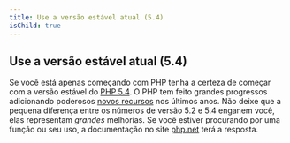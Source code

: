 ```yaml
---
title: Use a versão estável atual (5.4)
isChild: true
---
```


## Use a versão estável atual (5.4)

Se você está apenas começando com PHP tenha a certeza de começar com a versão estável do [PHP 5.4][php-release]. O PHP
tem feito grandes progressos adicionando poderosos [novos recursos](#language_highlights) nos últimos anos. Não deixe
que a pequena diferença entre os números de versão 5.2 e 5.4 enganem você, elas representam _grandes_ melhorias. Se você
estiver procurando por uma função ou seu uso, a documentação no site [php.net][php-docs] terá a resposta.

[php-release]: http://www.php.net/downloads.php
[php-docs]: http://www.php.net/manual/en/
